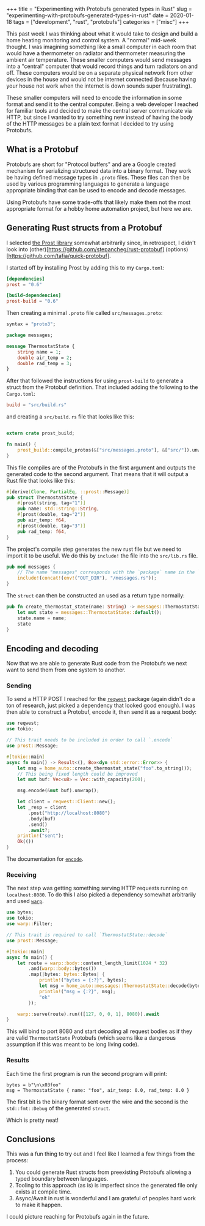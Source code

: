 +++
title = "Experimenting with Protobufs generated types in Rust"
slug = "experimenting-with-protobufs-generated-types-in-rust"
date = 2020-01-18
tags = ["development", "rust", "protobufs"]
categories = ["misc"]
+++

This past week I was thinking about what it would take to design and build a
home heating monitoring and control system. A "normal" mid-week thought. I was
imagining something like a small computer in each room that would have a
thermometer on radiator and thermometer measuring the ambient air temperature.
These smaller computers would send messages into a "central" computer that
would record things and turn radiators on and off. These computers would be on
a separate physical network from other devices in the house and would not be
internet connected (because having your house not work when the internet is
down sounds super frustrating).

These smaller computers will need to encode the information in some format and
send it to the central computer. Being a web developer I reached for familiar
tools and decided to make the central server communicate via HTTP, but since I
wanted to try something new instead of having the body of the HTTP messages be
a plain text format I decided to try using Protobufs.


## What is a Protobuf

Protobufs are short for "Protocol buffers" and are a Google created mechanism
for serializing structured data into a binary format. They work be having
defined message types in `.proto` files. These files can then be used by
various programming languages to generate a language appropriate binding that
can be used to encode and decode messages.

Using Protobufs have some trade-offs that likely make them not the most
appropriate format for a hobby home automation project, but here we are.


## Generating Rust structs from a Protobuf

I selected [the Prost library][PROST] somewhat arbitrarily since, in
retrospect, I didn't look into
(other)[https://github.com/stepancheg/rust-protobuf]
(options)[https://github.com/tafia/quick-protobuf].

I started off by installing Prost by adding this to my `Cargo.toml`:

```toml
[dependencies]
prost = "0.6"

[build-dependencies]
prost-build = "0.6"
```

Then creating a minimal `.proto` file called `src/messages.proto`:

```proto
syntax = "proto3";

package messages;

message ThermostatState {
    string name = 1;
    double air_temp = 2;
    double rad_temp = 3;
}
```

After that followed the instructions for using `prost-build` to generate a
struct from the Protobuf definition. That included adding the following to the
`Cargo.toml`:

```toml
build = "src/build.rs"
```

and creating a `src/build.rs` file that looks like this:

```rust

extern crate prost_build;

fn main() {
    prost_build::compile_protos(&["src/messages.proto"], &["src/"]).unwrap()
}
```

This file compiles are of the Protobufs in the first argument and outputs the
generated code to the second argument. That means that it will output a Rust
file that looks like this:

```rust
#[derive(Clone, PartialEq, ::prost::Message)]
pub struct ThermostatState {
    #[prost(string, tag="1")]
    pub name: std::string::String,
    #[prost(double, tag="2")]
    pub air_temp: f64,
    #[prost(double, tag="3")]
    pub rad_temp: f64,
}
```

The project's compile step generates the new rust file but we need to import it
to be useful. We do this by `include!` the file into the `src/lib.rs` file.

```rust
pub mod messages {
    // The name "messages" corresponds with the `package` name in the `.proto`
    include!(concat!(env!("OUT_DIR"), "/messages.rs"));
}
```

The `struct` can then be constructed an used as a return type normally: 

```rust
pub fn create_thermostat_state(name: String) -> messages::ThermostatState {
    let mut state = messages::ThermostatState::default();
    state.name = name;
    state
}
```


[PROST]: https://github.com/danburkert/prost


## Encoding and decoding


Now that we are able to generate Rust code from the Protobufs we next want to
send them from one system to another.

### Sending

To send a HTTP POST I reached for the
[`reqwest`](https://docs.rs/crate/reqwest/0.10.1) package (again didn't do a
ton of research, just picked a dependency that looked good enough). I was then
able to construct a Protobuf, encode it, then send it as a request body:

```rust
use reqwest;
use tokio;

// This trait needs to be included in order to call `.encode`
use prost::Message;

#[tokio::main]
async fn main() -> Result<(), Box<dyn std::error::Error>> {
    let msg = home_auto::create_thermostat_state("foo".to_string());
    // This being fixed length could be improved
    let mut buf: Vec<u8> = Vec::with_capacity(200);

    msg.encode(&mut buf).unwrap();

    let client = reqwest::Client::new();
    let _resp = client
        .post("http://localhost:8080")
        .body(buf)
        .send()
        .await?;
    println!("sent");
    Ok(())
}
```

The documentation for
[`encode`](https://docs.rs/prost/0.6.1/prost/trait.Message.html#method.encode).


### Receiving

The next step was getting something serving HTTP requests running on
`localhost:8080`. To do this I also picked a dependency somewhat arbitrarily
and used [`warp`](https://docs.rs/crate/warp/0.2.0).


```rust
use bytes;
use tokio;
use warp::Filter;

// This trait is required to call `ThermostatState::decode`
use prost::Message;

#[tokio::main]
async fn main() {
    let route = warp::body::content_length_limit(1024 * 32)
        .and(warp::body::bytes())
        .map(|bytes: bytes::Bytes| {
            println!("bytes = {:?}", bytes);
            let msg = home_auto::messages::ThermostatState::decode(bytes).unwrap();
            println!("msg = {:?}", msg);
            "ok"
        });

    warp::serve(route).run(([127, 0, 0, 1], 8080)).await
}
```

This will bind to port 8080 and start decoding all request bodies as if they
are valid `ThermostatState` Protobufs (which seems like a dangerous assumption
if this was meant to be long living code).


### Results

Each time the first program is run the second program will print:

```
bytes = b"\n\x03foo"
msg = ThermostatState { name: "foo", air_temp: 0.0, rad_temp: 0.0 }
```

The first bit is the binary format sent over the wire and the second is the `std::fmt::Debug` of the generated `struct`.

Which is pretty neat!


## Conclusions

This was a fun thing to try out and I feel like I learned a few things from the process:

1. You could generate Rust structs from preexisting Protobufs allowing a typed boundary between languages.
2. Tooling to this approach (as is) is imperfect since the generated file only exists at compile time.
2. Async/Await in rust is wonderful and I am grateful of peoples hard work to make it happen.

I could picture reaching for Protobufs again in the future.
